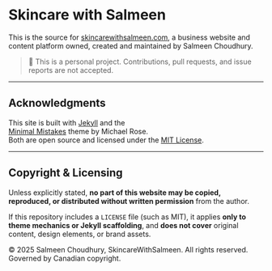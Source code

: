 # Skincare with Salmeen

This is the source for [skincarewithsalmeen.com](https://skincarewithsalmeen.com), a business website and content platform owned, created and maintained by Salmeen Choudhury.

> 📌 This is a personal project. Contributions, pull requests, and issue reports are not accepted.

---

## Acknowledgments

This site is built with [Jekyll](https://jekyllrb.com/) and the  
[Minimal Mistakes](https://mmistakes.github.io/minimal-mistakes/) theme by Michael Rose.  
Both are open source and licensed under the [MIT License](https://opensource.org/licenses/MIT).

---

## Copyright & Licensing

Unless explicitly stated, **no part of this website may be copied, reproduced, or distributed without written permission** from the author.

If this repository includes a `LICENSE` file (such as MIT), it applies **only to theme mechanics or Jekyll scaffolding**, and **does not cover** original content, design elements, or brand assets.

© 2025 Salmeen Choudhury, SkincareWithSalmeen. All rights reserved.  
Governed by Canadian copyright.
